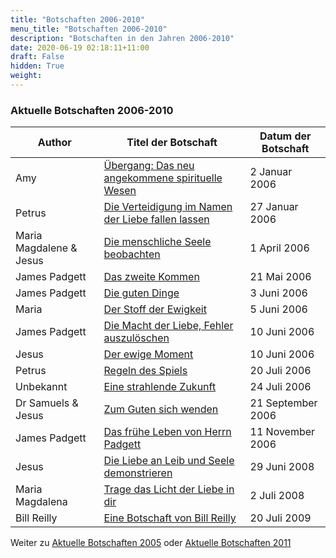 ```yaml
---
title: "Botschaften 2006-2010"
menu_title: "Botschaften 2006-2010"
description: "Botschaften in den Jahren 2006-2010"
date: 2020-06-19 02:18:11+11:00
draft: False
hidden: True
weight:
---
```

### Aktuelle Botschaften 2006-2010

**Author** | **Titel der Botschaft** | **Datum der Botschaft**   
---|---|---
Amy | [Übergang: Das neu angekommene spirituelle Wesen](/aktuelle-botschaften/aktuelle-botschaften-in-reihenfolge-des-datums/aktuelle-botschaften-2006-2010/uebergang-das-neu-angekommene-spirituelle-wesen-ks-amy-2-januar-2006/) | 2 Januar 2006
Petrus | [Die Verteidigung im Namen der Liebe fallen lassen](/aktuelle-botschaften/aktuelle-botschaften-in-reihenfolge-des-datums/aktuelle-botschaften-2006-2010/die-verteidigung-im-namen-der-liebe-fallen-lassen-ks-petrus-27-januar-2006/) | 27 Januar 2006
Maria Magdalene & Jesus | [Die menschliche Seele beobachten](/aktuelle-botschaften/aktuelle-botschaften-in-reihenfolge-des-datums/aktuelle-botschaften-2006-2010/die-menschliche-seele-beobachten-ar-maria-magdalene-jesus-1-april-2006/) | 1 April 2006
James Padgett | [Das zweite Kommen](/aktuelle-botschaften/aktuelle-botschaften-in-reihenfolge-des-datums/aktuelle-botschaften-2006-2010/das-zweite-kommen-db-james-padgett-21-mai-2006/) | 21 Mai 2006
James Padgett | [Die guten Dinge](/aktuelle-botschaften/aktuelle-botschaften-in-reihenfolge-des-datums/aktuelle-botschaften-2006-2010/die-guten-dinge-db-james-padgett-3-juni-2006/) | 3 Juni 2006
Maria | [Der Stoff der Ewigkeit](/aktuelle-botschaften/aktuelle-botschaften-in-reihenfolge-des-datums/aktuelle-botschaften-2006-2010/der-stoff-der-ewigkeit-ar-maria-5-juni-2006/) | 5 Juni 2006
James Padgett | [Die Macht der Liebe, Fehler auszulöschen](/aktuelle-botschaften/aktuelle-botschaften-in-reihenfolge-des-datums/aktuelle-botschaften-2006-2010/die-macht-der-liebe-fehler-auszuloeschen-ks-james-padgett-10-juni-2006/) | 10 Juni 2006
Jesus | [Der ewige Moment](/aktuelle-botschaften/aktuelle-botschaften-in-reihenfolge-des-datums/aktuelle-botschaften-2006-2010/der-ewige-moment-ar-jesus-10-juni-2006/) | 10 Juni 2006
Petrus | [Regeln des Spiels](/aktuelle-botschaften/aktuelle-botschaften-in-reihenfolge-des-datums/aktuelle-botschaften-2006-2010/regeln-des-spiels-ks-petrus-20-juli-2006/) | 20 Juli 2006
Unbekannt | [Eine strahlende Zukunft](/aktuelle-botschaften/aktuelle-botschaften-in-reihenfolge-des-datums/aktuelle-botschaften-2006-2010/eine-strahlende-zukunft-ks-unbekannt-24-juli-2006/) | 24 Juli 2006
Dr Samuels & Jesus | [Zum Guten sich wenden](/aktuelle-botschaften/aktuelle-botschaften-in-reihenfolge-des-datums/aktuelle-botschaften-2006-2010/zum-guten-sich-wenden-dl-dr-samuels-jesus-21-september-2006/) | 21 September 2006
James Padgett | [Das frühe Leben von Herrn Padgett](/aktuelle-botschaften/aktuelle-botschaften-in-reihenfolge-des-datums/aktuelle-botschaften-2006-2010/das-fruehe-leben-von-herrn-padgett-fab-james-padgett-11-november-2006/) | 11 November 2006
Jesus | [Die Liebe an Leib und Seele demonstrieren](/aktuelle-botschaften/aktuelle-botschaften-in-reihenfolge-des-datums/aktuelle-botschaften-2006-2010/die-liebe-an-leib-und-seele-demonstrieren-dl-jesus-29-juni-2008/) | 29 Juni 2008
Maria Magdalena | [Trage das Licht der Liebe in dir](/aktuelle-botschaften/aktuelle-botschaften-in-reihenfolge-des-datums/aktuelle-botschaften-2006-2010/trage-das-licht-der-liebe-in-dir-dl-maria-magdalena-2-juli-2008/) | 2 Juli 2008
Bill Reilly | [Eine Botschaft von Bill Reilly](/aktuelle-botschaften/aktuelle-botschaften-in-reihenfolge-des-datums/aktuelle-botschaften-2006-2010/eine-botschaft-von-bill-reilly-dl-bill-reilly-20-juli-2009/) | 20 Juli 2009

Weiter zu [Aktuelle Botschaften 2005](/aktuelle-botschaften/aktuelle-botschaften-in-reihenfolge-des-datums/aktuelle-botschaften-2005/) oder [Aktuelle Botschaften 2011](/aktuelle-botschaften/aktuelle-botschaften-in-reihenfolge-des-datums/aktuelle-botschaften-2011/)
